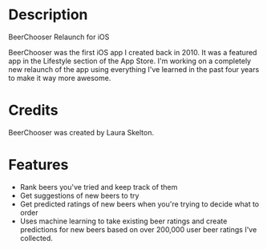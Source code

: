 Description
===========
BeerChooser Relaunch for iOS

BeerChooser was the first iOS app I created back in 2010. It was a featured app in the Lifestyle section of the App Store. I'm working on a completely new relaunch of the app using everything I've learned in the past four years to make it way more awesome.

Credits
===========
BeerChooser was created by Laura Skelton.

Features
===========
* Rank beers you've tried and keep track of them
* Get suggestions of new beers to try
* Get predicted ratings of new beers when you're trying to decide what to order
* Uses machine learning to take existing beer ratings and create predictions for new beers based on over 200,000 user beer ratings I've collected.